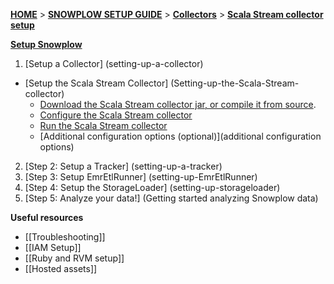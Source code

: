 [**HOME**](Home) > [**SNOWPLOW SETUP GUIDE**](Setting-up-Snowplow) > [**Collectors**](Setting-up-a-Collector) > [**Scala Stream collector setup**](Setting-up-the-Scala-Stream-collector)

[**Setup Snowplow**](Setting-up-Snowplow)  

1. [Setup a Collector] (setting-up-a-collector)  
  - [Setup the Scala Stream Collector] (Setting-up-the-Scala-Stream-collector)     
    - [Download the Scala Stream collector jar, or compile it from source](Download-the-Scala-Stream-collector-jar-file-or-compile-it-from-source).
    - [Configure the Scala Stream collector](Configure-the-Scala-Stream-collector)
    - [Run the Scala Stream collector](Run-the-Scala-Stream-collector)
    - [Additional configuration options (optional)](additional configuration options) 
2. [Step 2: Setup a Tracker] (setting-up-a-tracker)  
3. [Step 3: Setup EmrEtlRunner] (setting-up-EmrEtlRunner)  
4. [Step 4: Setup the StorageLoader] (setting-up-storageloader)  
5. [Step 5: Analyze your data!] (Getting started analyzing Snowplow data)  

**Useful resources**  

- [[Troubleshooting]]  
- [[IAM Setup]]  
- [[Ruby and RVM setup]]  
- [[Hosted assets]] 
